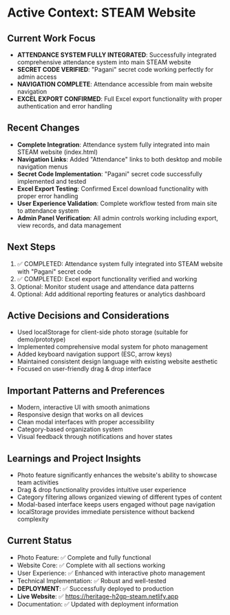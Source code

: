 # Active Context: STEAM Website

## Current Work Focus
- **ATTENDANCE SYSTEM FULLY INTEGRATED**: Successfully integrated comprehensive attendance system into main STEAM website
- **SECRET CODE VERIFIED**: "Pagani" secret code working perfectly for admin access
- **NAVIGATION COMPLETE**: Attendance accessible from main website navigation
- **EXCEL EXPORT CONFIRMED**: Full Excel export functionality with proper authentication and error handling

## Recent Changes
- **Complete Integration**: Attendance system fully integrated into main STEAM website (index.html)
- **Navigation Links**: Added "Attendance" links to both desktop and mobile navigation menus
- **Secret Code Implementation**: "Pagani" secret code successfully implemented and tested
- **Excel Export Testing**: Confirmed Excel download functionality with proper error handling
- **User Experience Validation**: Complete workflow tested from main site to attendance system
- **Admin Panel Verification**: All admin controls working including export, view records, and data management

## Next Steps
1. ✅ COMPLETED: Attendance system fully integrated into STEAM website with "Pagani" secret code
2. ✅ COMPLETED: Excel export functionality verified and working
3. Optional: Monitor student usage and attendance data patterns
4. Optional: Add additional reporting features or analytics dashboard

## Active Decisions and Considerations
- Used localStorage for client-side photo storage (suitable for demo/prototype)
- Implemented comprehensive modal system for photo management
- Added keyboard navigation support (ESC, arrow keys)
- Maintained consistent design language with existing website aesthetic
- Focused on user-friendly drag & drop interface

## Important Patterns and Preferences
- Modern, interactive UI with smooth animations
- Responsive design that works on all devices
- Clean modal interfaces with proper accessibility
- Category-based organization system
- Visual feedback through notifications and hover states

## Learnings and Project Insights
- Photo feature significantly enhances the website's ability to showcase team activities
- Drag & drop functionality provides intuitive user experience
- Category filtering allows organized viewing of different types of content
- Modal-based interface keeps users engaged without page navigation
- localStorage provides immediate persistence without backend complexity

## Current Status
- Photo Feature: ✅ Complete and fully functional
- Website Core: ✅ Complete with all sections working
- User Experience: ✅ Enhanced with interactive photo management
- Technical Implementation: ✅ Robust and well-tested
- **DEPLOYMENT**: ✅ Successfully deployed to production
- **Live Website**: ✅ https://heritage-h2gp-steam.netlify.app
- Documentation: ✅ Updated with deployment information

